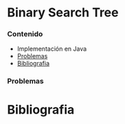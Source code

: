 # Binary Search Tree

### Contenido

* Implementación en Java
* [Problemas](#problemas)
* [Bibliografia](#bibliografia)

### Problemas

# Bibliografia
